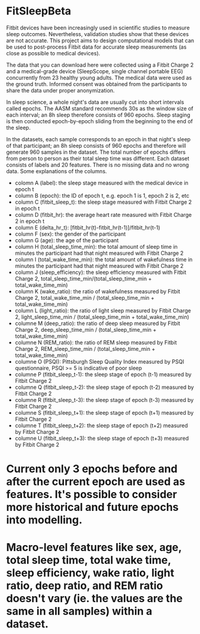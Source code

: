 # FitSleepBeta
Fitbit devices have been increasingly used in scientific studies to measure sleep outcomes. Nevertheless, validation studies show that these devices are not accurate. This project aims to design computational models that can be used to post-process Fitbit data for accurate sleep measurements (as close as possible to medical devices). 

The data that you can download here were collected using a Fitbit Charge 2 and a medical-grade device (SleepScope, single channel portable EEG) concurrently from 23 healthy young adults. The medical data were used as the ground truth. Informed consent was obtained from the participants to share the data under proper anonymization. 

In sleep science, a whole night's data are usually cut into short intervals called epochs. The AASM standard recommends 30s as the window size of each interval; an 8h sleep therefore consists of 960 epochs. Sleep staging is then conducted epoch-by-epoch sliding from the beginning to the end of the sleep. 

In the datasets, each sample corresponds to an epoch in that night's sleep of that participant; an 8h sleep consists of 960 epochs and therefore will generate 960 samples in the dataset. The total number of epochs differs from person to person as their total sleep time was different. Each dataset consists of labels and 20 features. There is no missing data and no wrong data. Some explanations of the columns.

- colomn A (label): the sleep stage measured with the medical device in epoch t
- column B (epoch): the ID of epoch t, e.g. epoch 1 is 1, epoch 2 is 2, etc
- column C (fitbit_sleep_t): the sleep stage measured with Fitbit Charge 2 in epoch t
- column D (fitbit_hr): the average heart rate measured with Fitbit Charge 2 in epoch t
- column E (delta_hr_t): [fitbit_hr(t)-fitbit_hr(t-1)]/fitbit_hr(t-1)
- column F (sex): the gender of the participant
- column G (age): the age of the participant
- column H (total_sleep_time_min): the total amount of sleep time in minutes the participant had that night measured with Fitbit Charge 2 
- column I (total_wake_time_min): the total amount of wakefulness time in minutes the participant had that night measured with Fitbit Charge 2
- column J (sleep_efficiency): the sleep efficiency measured with Fitbit Charge 2, total_sleep_time_min/(total_sleep_time_min + total_wake_time_min)
- column K (wake_ratio): the ratio of wakefulness measured by Fitbit Charge 2, total_wake_time_min / (total_sleep_time_min + total_wake_time_min)
- column L (light_ratio): the ratio of light sleep measured by Fitbit Charge 2, light_sleep_time_min / (total_sleep_time_min + total_wake_time_min)
- columne M (deep_ratio): the ratio of deep sleep measured by Fitbit Charge 2, deep_sleep_time_min / (total_sleep_time_min + total_wake_time_min)
- columne N (REM_ratio): the ratio of REM sleep measured by Fitbit Charge 2, REM_sleep_time_min / (total_sleep_time_min + total_wake_time_min)
- columne O (PSQI): Pittsburgh Sleep Quality Index measured by PSQI questionnaire, PSQI >= 5 is indicative of poor sleep
- columne P (fitbit_sleep_t-1): the sleep stage of epoch (t-1) measured by Fitbit Charge 2
- columne Q (fitbit_sleep_t-2): the sleep stage of epoch (t-2) measured by Fitbit Charge 2
- columne R (fitbit_sleep_t-3): the sleep stage of epoch (t-3) measured by Fitbit Charge 2
- columne S (fitbit_sleep_t+1): the sleep stage of epoch (t+1) measured by Fitbit Charge 2
- columne T (fitbit_sleep_t+2): the sleep stage of epoch (t+2) measured by Fitbit Charge 2
- columne U (fitbit_sleep_t+3): the sleep stage of epoch (t+3) measured by Fitbit Charge 2

# Current only 3 epochs before and after the current epoch are used as features. It's possible to consider more historical and future epochs into modelling. 
# Macro-level features like sex, age, total sleep time, total wake time, sleep efficiency, wake ratio, light ratio, deep ratio, and REM ratio doesn't vary (ie. the values are the same in all samples) within a dataset. 
